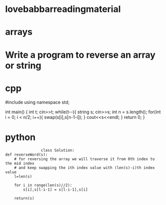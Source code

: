 # lovebabbarreadingmaterial
# arrays
# Write a program to reverse an array or string
# cpp

#include <iostream>
using namespace std;

int main() {
	int t;
	cin>>t;
	while(t--){
	    string s;
	    cin>>s;
	    int n = s.length();
	    for(int i = 0; i < n/2; i++){
	        swap(s[i],s[n-1-i]);
	    }
	    cout<<s<<endl;
	}
	return 0;
}
# python
                    class Solution:
    def reverseWord(s):
        # for reversing the array we will traverse it from 0th index to the mid index
        # and keep swapping the ith index value with (len(s)-i)th index value
        l=len(s)
        
        for i in range(len(s)//2):
            s[i],s[l-i-1] = s[l-i-1],s[i]
            
        return(s)
                    
                    
                   
